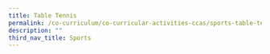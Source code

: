 ```yaml
---
title: Table Tennis
permalink: /co-curriculum/co-curricular-activities-ccas/sports-table-tennis/
description: ""
third_nav_title: Sports
---
```


